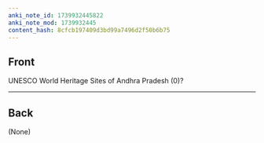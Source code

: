 ```yaml
---
anki_note_id: 1739932445822
anki_note_mod: 1739932445
content_hash: 8cfcb197409d3bd99a7496d2f50b6b75
---
```


## Front

UNESCO World Heritage Sites of Andhra Pradesh (0)?

<hr/>

## Back

(None)
